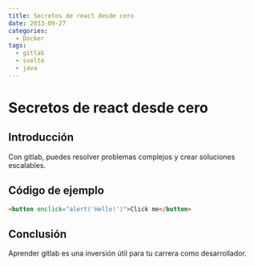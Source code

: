 ```yaml
---
title: Secretos de react desde cero
date: 2033-09-27
categories:
  - Docker
tags:
  - gitlab
  - svelte
  - java
---
```


# Secretos de react desde cero

## Introducción

Con gitlab, puedes resolver problemas complejos y crear soluciones escalables.

## Código de ejemplo

```html
<button onclick="alert('Hello!')">Click me</button>
```

## Conclusión

Aprender gitlab es una inversión útil para tu carrera como desarrollador.